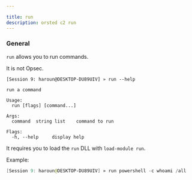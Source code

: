 ```yaml
---

title: run
description: orsted c2 run
---
```


### General

`run` allows you to run commands.

It is not Opsec.

```
[Session 9: haroun@DESKTOP-DU89UIV] » run --help

run a command

Usage:
  run [flags] [command...]

Args:
  command  string list    command to run

Flags:
  -h, --help     display help
```

It requires you to load the `run` DLL with `load-module run`.

Example:

```powershell
[Session 9: haroun@DESKTOP-DU89UIV] » run powershell -c whoami /all
```

